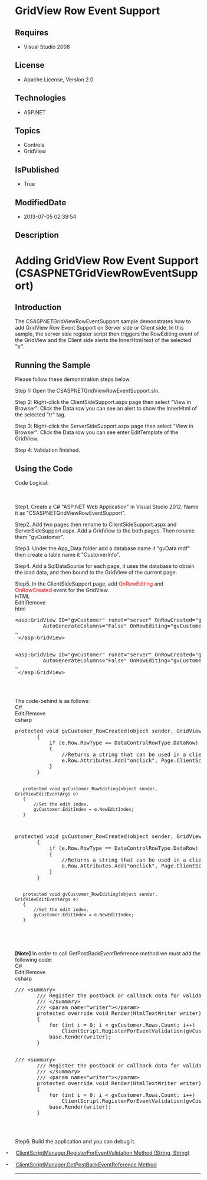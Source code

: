 # GridView Row Event Support
## Requires
* Visual Studio 2008
## License
* Apache License, Version 2.0
## Technologies
* ASP.NET
## Topics
* Controls
* GridView
## IsPublished
* True
## ModifiedDate
* 2013-07-05 02:39:54
## Description

<h1>Adding GridView Row Event Support (<span style="">CSASPNETGridViewRowEventSupport</span>)</h1>
<h2>Introduction </h2>
<p class="MsoNormal" style="margin-bottom:0in; margin-bottom:.0001pt; line-height:normal; text-autospace:none">
<span style="">The CSASPNETGridViewRowEventSupport sample demonstrates how to add GridView Row Event Support on Server side or Client side. In this sample, the server side register script then triggers the RowEditing event of the GridView and the Client side
 alerts the InnerHtml text of the selected &quot;tr&quot;. </span></p>
<h2>Running the Sample</h2>
<p class="MsoNormal">Please follow these demonstration steps below.</p>
<p class="MsoNormal" style="margin-bottom:0in; margin-bottom:.0001pt; line-height:normal; text-autospace:none">
<span style="">Step 1: Open the CSASPNETGridViewRowEventSupport.sln. </span></p>
<p class="MsoNormal" style="margin-bottom:0in; margin-bottom:.0001pt; line-height:normal; text-autospace:none">
<span style=""></span></p>
<p class="MsoNormal" style="margin-bottom:0in; margin-bottom:.0001pt; line-height:normal; text-autospace:none">
<span style="">Step 2: Right-click the ClientSideSupport.aspx page then select &quot;View in Browser&quot;. Click the Data row you can see an alert to show the
<span style="">InnerHtml of the selected &quot;tr&quot; tag.</span> </span></p>
<p class="MsoNormal" style="margin-bottom:0in; margin-bottom:.0001pt; line-height:normal; text-autospace:none">
<span style=""></span></p>
<p class="MsoNormal" style="margin-bottom:0in; margin-bottom:.0001pt; line-height:normal; text-autospace:none">
<span style="">Step 3: Right-click the ServerSideSupport.aspx page then select &quot;View in Browser&quot;. Click the Data row you can see enter EditTemplate of the GridView<span style="">.</span>
</span></p>
<p class="MsoNormal" style="margin-bottom:0in; margin-bottom:.0001pt; line-height:normal; text-autospace:none">
<span style=""></span></p>
<p class="MsoNormal" style="margin-bottom:0in; margin-bottom:.0001pt; line-height:normal; text-autospace:none">
<span style="">Step 4: Validation finished. </span></p>
<h2>Using the Code</h2>
<p class="MsoNormal" style=""><span style="">Code Logical: <span style="">&nbsp;&nbsp;&nbsp;&nbsp;&nbsp;&nbsp;&nbsp;&nbsp;&nbsp;&nbsp;&nbsp;&nbsp;&nbsp;&nbsp;&nbsp;&nbsp;&nbsp;&nbsp;&nbsp;&nbsp;&nbsp;&nbsp;&nbsp;&nbsp;&nbsp;&nbsp;&nbsp;&nbsp;&nbsp;&nbsp;&nbsp;&nbsp;&nbsp;&nbsp;&nbsp;&nbsp;&nbsp;&nbsp;&nbsp;&nbsp;&nbsp;&nbsp;&nbsp;&nbsp;&nbsp;&nbsp;&nbsp;&nbsp;&nbsp;&nbsp;&nbsp;&nbsp;&nbsp;&nbsp;&nbsp;&nbsp;&nbsp;&nbsp;&nbsp;&nbsp;&nbsp;&nbsp;&nbsp;&nbsp;&nbsp;&nbsp;&nbsp;&nbsp;&nbsp;&nbsp;&nbsp;&nbsp;&nbsp;&nbsp;&nbsp;&nbsp;&nbsp;&nbsp;&nbsp;&nbsp;&nbsp;&nbsp;&nbsp;&nbsp;&nbsp;&nbsp;&nbsp;&nbsp;&nbsp;&nbsp;&nbsp;&nbsp;&nbsp;&nbsp;&nbsp;&nbsp;&nbsp;&nbsp;&nbsp;&nbsp;&nbsp;&nbsp;&nbsp;&nbsp;&nbsp;&nbsp;&nbsp;&nbsp;&nbsp;&nbsp;&nbsp;&nbsp;&nbsp;&nbsp;&nbsp;&nbsp;&nbsp;&nbsp;&nbsp;&nbsp;&nbsp;&nbsp;&nbsp;&nbsp;&nbsp;&nbsp;&nbsp;&nbsp;&nbsp;&nbsp;&nbsp;&nbsp;&nbsp;&nbsp;&nbsp;&nbsp;&nbsp;&nbsp;&nbsp;&nbsp;&nbsp;&nbsp;&nbsp;&nbsp;&nbsp;&nbsp;&nbsp;&nbsp;&nbsp;&nbsp;&nbsp;&nbsp;&nbsp;&nbsp;&nbsp;&nbsp;&nbsp;&nbsp;&nbsp;&nbsp;&nbsp;&nbsp;&nbsp;&nbsp;&nbsp;&nbsp;&nbsp;&nbsp;&nbsp;&nbsp;&nbsp;&nbsp;&nbsp;&nbsp;&nbsp;&nbsp;&nbsp;&nbsp;&nbsp;&nbsp;&nbsp;&nbsp;&nbsp;&nbsp;&nbsp;&nbsp;&nbsp;&nbsp;&nbsp;&nbsp;&nbsp;&nbsp;&nbsp;&nbsp;&nbsp;&nbsp;&nbsp;&nbsp;&nbsp;&nbsp;&nbsp;&nbsp;&nbsp;&nbsp;&nbsp;&nbsp;&nbsp;&nbsp;&nbsp;&nbsp;&nbsp;&nbsp;&nbsp;&nbsp;&nbsp;&nbsp;&nbsp;&nbsp;&nbsp;&nbsp;&nbsp;
</span></span></p>
<p class="MsoNormal" style="margin-bottom:0in; margin-bottom:.0001pt; line-height:normal; text-autospace:none">
<span style="">Step1. Create a C# &quot;ASP.NET Web Application&quot; in Visual Studio 2012. Name it as &quot;CSASPNETGridViewRowEventSupport&quot;.
</span></p>
<p class="MsoNormal" style="margin-bottom:0in; margin-bottom:.0001pt; line-height:normal; text-autospace:none">
<span style=""></span></p>
<p class="MsoNormal" style="margin-bottom:0in; margin-bottom:.0001pt; line-height:normal; text-autospace:none">
<span style="">Step2. Add two pages then rename to ClientSideSupport.aspx and ServerSideSupport.aspx. Add a GridView to the both pages. Then rename them &quot;<span style="">gvCustomer</span>&quot;.
</span></p>
<p class="MsoNormal" style="margin-bottom:0in; margin-bottom:.0001pt; line-height:normal; text-autospace:none">
<span style=""></span></p>
<p class="MsoNormal" style="margin-bottom:0in; margin-bottom:.0001pt; line-height:normal; text-autospace:none">
<span style="">Step3. Under the App_Data folder add a database name it &quot;gvData.mdf&quot; then create a table name it &quot;CustomerInfo&quot;.
</span></p>
<p class="MsoNormal" style="margin-bottom:0in; margin-bottom:.0001pt; line-height:normal; text-autospace:none">
<span style=""></span></p>
<p class="MsoNormal" style="margin-bottom:0in; margin-bottom:.0001pt; line-height:normal; text-autospace:none">
<span style="">Step4. Add a SqlDataSource for each page, it uses the database to obtain the load data, and then bound to the GridView of the current page.</span><span style="font-size:9.5pt; font-family:Consolas">
</span></p>
<p class="MsoNormal" style="margin-bottom:0in; margin-bottom:.0001pt; line-height:normal; text-autospace:none">
<span style="font-size:9.5pt; font-family:Consolas"></span></p>
<p class="MsoNormal" style="margin-bottom:0in; margin-bottom:.0001pt; line-height:normal; text-autospace:none">
<span style="">Step5. In the ClientSideSupport page, add <span style="color:red">
OnRowEditing</span> and <span style="color:red">OnRowCreated</span> event for the GridView</span><span style="">.</span><span style="">
</span></p>
<div class="scriptcode">
<div class="pluginEditHolder" pluginCommand="mceScriptCode">
<div class="title"><span>HTML</span></div>
<div class="pluginLinkHolder"><span class="pluginEditHolderLink">Edit</span>|<span class="pluginRemoveHolderLink">Remove</span>
</div>
<span class="hidden">html</span>
<pre class="hidden">
&lt;asp:GridView ID=&quot;gvCustomer&quot; runat=&quot;server&quot; OnRowCreated=&quot;gvCustomer_RowCreated&quot;
         AutoGenerateColumns=&quot;False&quot; OnRowEditing=&quot;gvCustomer_RowEditing&quot; DataSourceID=&quot;SqlDataSource1&quot;&gt;
… 
 &lt;/asp:GridView&gt;

</pre>
<pre id="codePreview" class="html">
&lt;asp:GridView ID=&quot;gvCustomer&quot; runat=&quot;server&quot; OnRowCreated=&quot;gvCustomer_RowCreated&quot;
         AutoGenerateColumns=&quot;False&quot; OnRowEditing=&quot;gvCustomer_RowEditing&quot; DataSourceID=&quot;SqlDataSource1&quot;&gt;
… 
 &lt;/asp:GridView&gt;

</pre>
</div>
</div>
<div class="endscriptcode">&nbsp;</div>
<p class="MsoNormal" style="margin-bottom:0in; margin-bottom:.0001pt; line-height:normal; text-autospace:none">
<span style="font-size:9.5pt; font-family:Consolas"></span></p>
<p class="MsoNormal" style="margin-bottom:0in; margin-bottom:.0001pt; line-height:normal; text-autospace:none">
<span style="">The code-behind is as follows: </span></p>
<div class="scriptcode">
<div class="pluginEditHolder" pluginCommand="mceScriptCode">
<div class="title"><span>C#</span></div>
<div class="pluginLinkHolder"><span class="pluginEditHolderLink">Edit</span>|<span class="pluginRemoveHolderLink">Remove</span>
</div>
<span class="hidden">csharp</span>
<pre class="hidden">
protected void gvCustomer_RowCreated(object sender, GridViewRowEventArgs e)
       {
           if (e.Row.RowType == DataControlRowType.DataRow)
           {
               //Returns a string that can be used in a client event to cause postback to the server
               e.Row.Attributes.Add(&quot;onclick&quot;, Page.ClientScript.GetPostBackEventReference((Control)sender, &quot;Edit$&quot; &#43; e.Row.RowIndex.ToString()));
           }
       }


       protected void gvCustomer_RowEditing(object sender, GridViewEditEventArgs e)
       {
           //Set the edit index.
           gvCustomer.EditIndex = e.NewEditIndex;
       }

</pre>
<pre id="codePreview" class="csharp">
protected void gvCustomer_RowCreated(object sender, GridViewRowEventArgs e)
       {
           if (e.Row.RowType == DataControlRowType.DataRow)
           {
               //Returns a string that can be used in a client event to cause postback to the server
               e.Row.Attributes.Add(&quot;onclick&quot;, Page.ClientScript.GetPostBackEventReference((Control)sender, &quot;Edit$&quot; &#43; e.Row.RowIndex.ToString()));
           }
       }


       protected void gvCustomer_RowEditing(object sender, GridViewEditEventArgs e)
       {
           //Set the edit index.
           gvCustomer.EditIndex = e.NewEditIndex;
       }

</pre>
</div>
</div>
<div class="endscriptcode">&nbsp;</div>
<p class="MsoNormal" style="margin-bottom:0in; margin-bottom:.0001pt; line-height:normal; text-autospace:none">
<span style="font-size:9.5pt; font-family:Consolas"></span></p>
<p class="MsoNormal" style="margin-bottom:0in; margin-bottom:.0001pt; line-height:normal; text-autospace:none">
<b style=""><span style="">[Note]</span></b><span style=""> In order to call GetPostBackEventReference method we must add the following code:
</span></p>
<div class="scriptcode">
<div class="pluginEditHolder" pluginCommand="mceScriptCode">
<div class="title"><span>C#</span></div>
<div class="pluginLinkHolder"><span class="pluginEditHolderLink">Edit</span>|<span class="pluginRemoveHolderLink">Remove</span>
</div>
<span class="hidden">csharp</span>
<pre class="hidden">
/// &lt;summary&gt;
       /// Register the postback or callback data for validation. 
       /// &lt;/summary&gt;
       /// &lt;param name=&quot;writer&quot;&gt;&lt;/param&gt;
       protected override void Render(HtmlTextWriter writer)
       {
           for (int i = 0; i &lt; gvCustomer.Rows.Count; i&#43;&#43;)
               ClientScript.RegisterForEventValidation(gvCustomer.UniqueID, &quot;Edit$&quot; &#43; i);
           base.Render(writer);
       }

</pre>
<pre id="codePreview" class="csharp">
/// &lt;summary&gt;
       /// Register the postback or callback data for validation. 
       /// &lt;/summary&gt;
       /// &lt;param name=&quot;writer&quot;&gt;&lt;/param&gt;
       protected override void Render(HtmlTextWriter writer)
       {
           for (int i = 0; i &lt; gvCustomer.Rows.Count; i&#43;&#43;)
               ClientScript.RegisterForEventValidation(gvCustomer.UniqueID, &quot;Edit$&quot; &#43; i);
           base.Render(writer);
       }

</pre>
</div>
</div>
<div class="endscriptcode">&nbsp;</div>
<p class="MsoNormal" style="margin-bottom:0in; margin-bottom:.0001pt; line-height:normal; text-autospace:none">
<span style="font-size:10.0pt; font-family:&quot;Courier New&quot;"></span></p>
<p class="MsoNormal" style="margin-bottom:0in; margin-bottom:.0001pt; line-height:normal; text-autospace:none">
<span style="">Step6.<b style=""> </b>Build the application and you can debug it.<b style="">
</b></span></p>
<p class="MsoListParagraphCxSpFirst" style="margin-bottom:0in; margin-bottom:.0001pt; text-indent:-.25in; line-height:normal; text-autospace:none">
<span style="font-family:Symbol"><span style="">&bull;<span style="font:7.0pt &quot;Times New Roman&quot;">&nbsp;&nbsp;&nbsp;&nbsp;&nbsp;&nbsp;&nbsp;&nbsp;
</span></span></span><span style=""><a href="http://msdn.microsoft.com/en-us/library/ms223395.aspx">ClientScriptManager.RegisterForEventValidation Method (String, String)</a>
</span></p>
<p class="MsoListParagraphCxSpLast" style="margin-bottom:0in; margin-bottom:.0001pt; text-indent:-.25in; line-height:normal; text-autospace:none">
<span style="font-family:Symbol"><span style="">&bull;<span style="font:7.0pt &quot;Times New Roman&quot;">&nbsp;&nbsp;&nbsp;&nbsp;&nbsp;&nbsp;&nbsp;&nbsp;
</span></span></span><span style=""><a href="http://msdn.microsoft.com/en-us/library/system.web.ui.clientscriptmanager.getpostbackeventreference.aspx">ClientScriptManager.GetPostBackEventReference Method</a>
</span></p>
<p class="MsoNormal" style="margin-bottom:0in; margin-bottom:.0001pt; line-height:normal; text-autospace:none">
<span style="font-size:9.5pt; font-family:Consolas"></span></p>
<hr>
<div><a href="http://go.microsoft.com/?linkid=9759640" style="margin-top:3px"><img alt="" src="http://bit.ly/onecodelogo">
</a></div>
